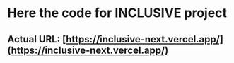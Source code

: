 # Here the code for INCLUSIVE project

## Actual URL: [https://inclusive-next.vercel.app/](https://inclusive-next.vercel.app/)

